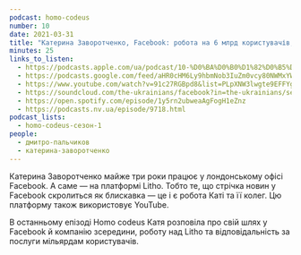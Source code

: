 ```yaml
---
podcast: homo-codeus
number: 10
date: 2021-03-31
title: "Катерина Заворотченко, Facebook: робота на 6 млрд користувачів, шлях в компанію, командна гра"
minutes: 25
links_to_listen:
  - https://podcasts.apple.com/ua/podcast/10-%D0%BA%D0%B0%D1%82%D0%B5%D1%80%D0%B8%D0%BD%D0%B0-%D0%B7%D0%B0%D0%B2%D0%BE%D1%80%D0%BE%D1%82%D1%87%D0%B5%D0%BD%D0%BA%D0%BE-facebook-%D1%80%D0%BE%D0%B1%D0%BE%D1%82%D0%B0-%D0%BD%D0%B0-6-%D0%BC%D0%BB%D1%80%D0%B4/id1546619215?i=1000515171500
  - https://podcasts.google.com/feed/aHR0cHM6Ly9hbmNob3IuZm0vcy80NWMxYWM3NC9wb2RjYXN0L3Jzcw/episode/Y2Y5NGE4NzktODcwOC00OGQ0LThkNzMtNzU0NzhlZGJhYzU4?sa=X&ved=0CAUQkfYCahcKEwiwqeCBuqL-AhUAAAAAHQAAAAAQAQ
  - https://www.youtube.com/watch?v=91c27RGBpd8&list=PLpXNW3lwgte9EFFYgYMaHfI9kH08fy7rW&index=8
  - https://soundcloud.com/the-ukrainians/facebook?in=the-ukrainians/sets/homo-codeus
  - https://open.spotify.com/episode/1y5rn2ubweaAgFogH1eZnz
  - https://podcasts.nv.ua/episode/9718.html
podcast_lists:
  - homo-codeus-сезон-1
people:
  - дмитро-пальчиков
  - катерина-заворотченко
---
```


Катерина Заворотченко майже три роки працює у лондонському офісі Facebook. А
саме — на платформі Litho. Тобто те, що стрічка новин у Facebook скролиться як
блискавка — це і є робота Каті та її колег. Цю платформу також використовує
YouTube.

В останньому епізоді Homo codeus Катя розповіла про свій шлях у Facebook й
компанію зсередини, роботу над Litho та відповідальність за послуги мільярдам
користувачів.
